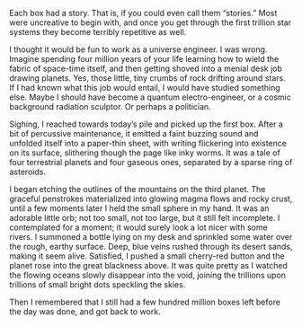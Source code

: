 <!--
.. title: Laments of a Spacetime Engineer
.. slug: laments-of-a-spacetime-engineer
.. date: 2022-05-15 23:27:24 UTC-04:00
.. tags: 
.. category: short-stories
.. link: 
.. description: 
.. type: text
-->

Each box had a story. That is, if you could even call them “stories.” Most were uncreative to begin with, and once you get through the first trillion star systems they become terribly repetitive as well.
<!-- TEASER_END -->

I thought it would be fun to work as a universe engineer. I was wrong. Imagine spending four million years of your life learning how to wield the fabric of space-time itself, and then getting shoved into a menial desk job drawing planets. Yes, those little, tiny crumbs of rock drifting around stars. If I had known what this job would entail, I would have studied something else. Maybe I should have become a quantum electro-engineer, or a cosmic background radiation sculptor. Or perhaps a politician.

Sighing, I reached towards today’s pile and picked up the first box. After a bit of percussive maintenance, it emitted a faint buzzing sound and unfolded itself into a paper-thin sheet, with writing flickering into existence on its surface, slithering though the page like inky worms. It was a tale of four terrestrial planets and four gaseous ones, separated by a sparse ring of asteroids.

I began etching the outlines of the mountains on the third planet. The graceful penstrokes materialized into glowing magma flows and rocky crust, until a few moments later I held the small sphere in my hand. It was an adorable little orb; not too small, not too large, but it still felt incomplete. I contemplated for a moment; it would surely look a lot nicer with some rivers. I summoned a bottle lying on my desk and sprinkled some water over the rough, earthy surface. Deep, blue veins rushed through its desert sands, making it seem alive. Satisfied, I pushed a small cherry-red button and the planet rose into the great blackness above. It was quite pretty as I watched the flowing oceans slowly disappear into the void, joining the trillions upon trillions of small bright dots speckling the skies.

Then I remembered that I still had a few hundred million boxes left before the day was done, and got back to work.